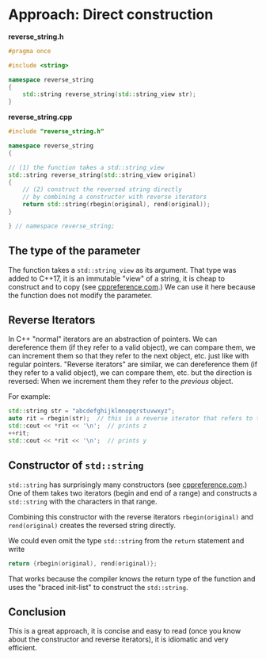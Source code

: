 # Approach: Direct construction

**reverse_string.h**
```cpp
#pragma once

#include <string>

namespace reverse_string
{
    std::string reverse_string(std::string_view str);
}
```

**reverse_string.cpp**
```cpp
#include "reverse_string.h"

namespace reverse_string
{

// (1) the function takes a std::string_view
std::string reverse_string(std::string_view original)
{
    // (2) construct the reversed string directly
    // by combining a constructor with reverse iterators
    return std::string(rbegin(original), rend(original));
}

} // namespace reverse_string;
```

## The type of the parameter

The function takes a `std::string_view` as its argument.
That type was added to C++17, it is an immutable "view" of a string, it is cheap to construct and to copy (see [cppreference.com][cppref-stringview].)
We can use it here because the function does not modify the parameter.

## Reverse Iterators

In C++ "normal" iterators are an abstraction of pointers.
We can dereference them (if they refer to a valid object), we can compare them, we can increment them so that they refer to the next object, etc. just like with regular pointers.
"Reverse iterators" are similar, we can dereference them (if they refer to a valid object), we can compare them, etc. but the direction is reversed:
When we increment them they refer to the *previous* object.

For example:
```cpp
std::string str = "abcdefghijklmnopqrstuvwxyz";
auto rit = rbegin(str);  // this is a reverse iterator that refers to the last character
std::cout << *rit << '\n';  // prints z
++rit;
std::cout << *rit << '\n';  // prints y
```

## Constructor of `std::string`

`std::string` has surprisingly many constructors (see [cppreference.com][cppref-string-ctor].)
One of them takes two iterators (begin and end of a range) and constructs a `std::string` with the characters in that range.

Combining this constructor with the reverse iterators `rbegin(original)` and `rend(original)` creates the reversed string directly.

We could even omit the type `std::string` from the `return` statement and write
```cpp
return {rbegin(original), rend(original)};
```
That works because the compiler knows the return type of the function and uses the "braced init-list" to construct the `std::string`.

## Conclusion

This is a great approach, it is concise and easy to read (once you know about the constructor and reverse iterators), it is idiomatic and very efficient.

[cppref-stringview]: https://en.cppreference.com/w/cpp/string/basic_string_view
[cppref-string-ctor]: https://en.cppreference.com/w/cpp/string/basic_string/basic_string

